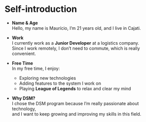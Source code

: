 # Self-introduction

- **Name & Age**  
  Hello, my name is Maurício, I’m 21 years old, and I live in Cajati.  

- **Work**  
  I currently work as a **Junior Developer** at a logistics company.  
  Since I work remotely, I don’t need to commute, which is really convenient.  

- **Free Time**  
  In my free time, I enjoy:  
  - Exploring new technologies  
  - Adding features to the system I work on  
  - Playing **League of Legends** to relax and clear my mind  

- **Why DSM?**  
  I chose the DSM program because I’m really passionate about technology,  
  and I want to keep growing and improving my skills in this field.  
